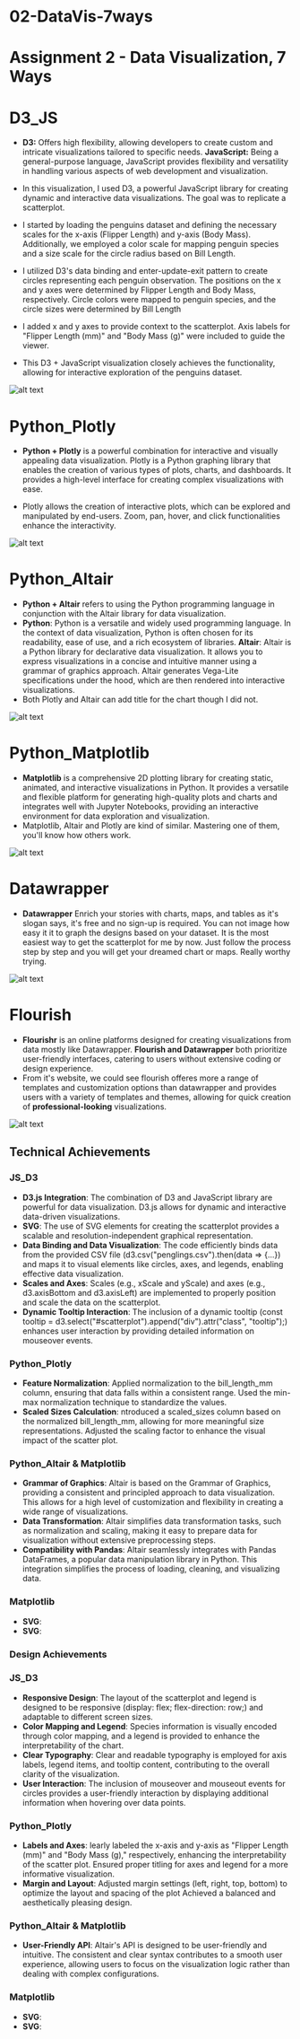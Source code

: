 # 02-DataVis-7ways

Assignment 2 - Data Visualization, 7 Ways  
===

# D3_JS

- **D3:** Offers high flexibility, allowing developers to create custom and intricate visualizations tailored to specific needs. **JavaScript:** Being a general-purpose language, JavaScript provides flexibility and versatility in handling various aspects of web development and visualization.

- In this visualization, I used D3, a powerful JavaScript library for creating dynamic and interactive data visualizations. The goal was to replicate a scatterplot.

- I started by loading the penguins dataset and defining the necessary scales for the x-axis (Flipper Length) and y-axis (Body Mass). Additionally, we employed a color scale for mapping penguin species and a size scale for the circle radius based on Bill Length.

- I utilized D3's data binding and enter-update-exit pattern to create circles representing each penguin observation. The positions on the x and y axes were determined by Flipper Length and Body Mass, respectively. Circle colors were mapped to penguin species, and the circle sizes were determined by Bill Length

- I added x and y axes to provide context to the scatterplot. Axis labels for "Flipper Length (mm)" and "Body Mass (g)" were included to guide the viewer.

- This D3 + JavaScript visualization closely achieves the functionality, allowing for interactive exploration of the penguins dataset.

![alt text](<01 JS + D3/D3.jpg>)


# Python_Plotly 

- **Python + Plotly** is a powerful combination for interactive and visually appealing data visualization. Plotly is a Python graphing library that enables the creation of various types of plots, charts, and dashboards. It provides a high-level interface for creating complex visualizations with ease. 

- Plotly allows the creation of interactive plots, which can be explored and manipulated by end-users. Zoom, pan, hover, and click functionalities enhance the interactivity.
 
![alt text](<02 Python + Plotly/Plotly.png>)


# Python_Altair 

- **Python + Altair** refers to using the Python programming language in conjunction with the Altair library for data visualization. 
- **Python**: Python is a versatile and widely used programming language. In the context of data visualization, Python is often chosen for its readability, ease of use, and a rich ecosystem of libraries. **Altair**: Altair is a Python library for declarative data visualization. It allows you to express visualizations in a concise and intuitive manner using a grammar of graphics approach. Altair generates Vega-Lite specifications under the hood, which are then rendered into interactive visualizations.
- Both Plotly and Altair can add title for the chart though I did not.

 ![alt text](<03 Python + Altair/Altair.png>)


 # Python_Matplotlib

 - **Matplotlib** is a comprehensive 2D plotting library for creating static, animated, and interactive visualizations in Python. It provides a versatile and flexible platform for generating high-quality plots and charts and integrates well with Jupyter Notebooks, providing an interactive environment for data exploration and visualization.
 - Matplotlib, Altair and Plotly are kind of similar. Mastering one of them, you'll know how others work.

 
![alt text](<04 Python_Matplotlib/Matplotlib.png>)

# Datawrapper

- **Datawrapper** Enrich your stories with charts, maps, and tables as it's slogan says, it's free and no sign-up is required. You can not image how easy it it to graph the designs based on your dataset. It is the most easiest way to get the scatterplot  for me by now. Just follow the process step by step and you will get your dreamed chart or maps. Really worthy trying.

![alt text](<04 Datawrapper/Datawrapper.png>)


# Flourish

- **Flourishr** is an online platforms designed for creating visualizations from data mostly like Datawrapper. **Flourish and Datawrapper** both prioritize user-friendly interfaces, catering to users without extensive coding or design experience. 
- From it's website, we could see flourish offeres more a range of templates and customization options than datawrapper and provides users with a variety of templates and themes, allowing for quick creation of **professional-looking** visualizations.

![alt text](<05 Flourish/Flourish.png>)


## Technical Achievements
### JS_D3
- **D3.js Integration**: The combination of D3 and JavaScript library are powerful for data visualization. D3.js allows for dynamic and interactive data-driven visualizations.
- **SVG**: The use of SVG elements for creating the scatterplot provides a scalable and resolution-independent graphical representation.
- **Data Binding and Data Visualization**: The code efficiently binds data from the provided CSV file (d3.csv("penglings.csv").then(data => {...}) and maps it to visual elements like circles, axes, and legends, enabling effective data visualization.
- **Scales and Axes**: Scales (e.g., xScale and yScale) and axes (e.g., d3.axisBottom and d3.axisLeft) are implemented to properly position and scale the data on the scatterplot.
- **Dynamic Tooltip Interaction**: The inclusion of a dynamic tooltip (const tooltip = d3.select("#scatterplot").append("div").attr("class", "tooltip");) enhances user interaction by providing detailed information on mouseover events.

### Python_Plotly
- **Feature Normalization**: Applied normalization to the bill_length_mm column, ensuring that data falls within a consistent range. Used the min-max normalization technique to standardize the values.
- **Scaled Sizes Calculation**: ntroduced a scaled_sizes column based on the normalized bill_length_mm, allowing for more meaningful size representations. Adjusted the scaling factor to enhance the visual impact of the scatter plot.

### Python_Altair & Matplotlib
- **Grammar of Graphics**: Altair is based on the Grammar of Graphics, providing a consistent and principled approach to data visualization. This allows for a high level of customization and flexibility in creating a wide range of visualizations.
- **Data Transformation**: Altair simplifies data transformation tasks, such as normalization and scaling, making it easy to prepare data for visualization without extensive preprocessing steps.
- **Compatibility with Pandas**: Altair seamlessly integrates with Pandas DataFrames, a popular data manipulation library in Python. This integration simplifies the process of loading, cleaning, and visualizing data.


###  Matplotlib
- **SVG**: 
- **SVG**: 



### Design Achievements
### JS_D3
- **Responsive Design**: The layout of the scatterplot and legend is designed to be responsive (display: flex; flex-direction: row;) and adaptable to different screen sizes.
- **Color Mapping and Legend**: Species information is visually encoded through color mapping, and a legend is provided to enhance the interpretability of the chart.
- **Clear Typography**: Clear and readable typography is employed for axis labels, legend items, and tooltip content, contributing to the overall clarity of the visualization.
- **User Interaction**: The inclusion of mouseover and mouseout events for circles provides a user-friendly interaction by displaying additional information when hovering over data points.


### Python_Plotly
- **Labels and Axes**: learly labeled the x-axis and y-axis as "Flipper Length (mm)" and "Body Mass (g)," respectively, enhancing the interpretability of the scatter plot. Ensured proper titling for axes and legend for a more informative visualization.
- **Margin and Layout**: Adjusted margin settings (left, right, top, bottom) to optimize the layout and spacing of the plot Achieved a balanced and aesthetically pleasing design.

### Python_Altair & Matplotlib
- **User-Friendly API**: Altair's API is designed to be user-friendly and intuitive. The consistent and clear syntax contributes to a smooth user experience, allowing users to focus on the visualization logic rather than dealing with complex configurations.


### Matplotlib
- **SVG**: 
- **SVG**: 
